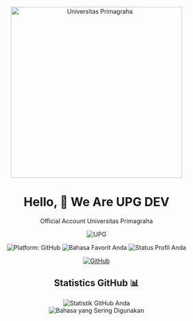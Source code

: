 <!-- Header -->
<p align="center">
  <img src="https://lh3.googleusercontent.com/p/AF1QipNyu8vjTnVMh5mYiEa0qwBl8EFNXE5PGqId5TRP=s680-w680-h510" alt="Universitas Primagraha" width="400px">
</p>

<!-- Deskripsi -->
<h1 align="center">Hello, 👋 We Are UPG DEV</h1>
<p align="center">
  Official Account Universitas Primagraha
</p>

<p align="center"> <img src="https://komarev.com/ghpvc/?username=UPG-DEV-APPLICATION&label=Profile%20views&color=129e00&style=plastic" alt="UPG" /> </p>

<!-- Badge -->
<p align="center">
  <img src="https://img.shields.io/badge/Platform-GitHub-brightgreen" alt="Platform: GitHub">
  <img src="https://img.shields.io/badge/Language-[Javascript&PHP]-blueviolet" alt="Bahasa Favorit Anda">
  <img src="https://img.shields.io/badge/Status-[ACTIVE]-important" alt="Status Profil Anda">
</p>

<!-- Sosial Media -->
<p align="center">
  <a href="https://github.com/UPG-DEV-APPLICATION"><img src="https://img.shields.io/github/followers/UPG-DEV-APPLICATION?label=Follow&style=social" alt="GitHub"></a>
</p>

<!-- Statistik Github -->
<h2 align="center">Statistics GitHub 📊</h2>
<p align="center">
  <img src="https://github-readme-stats.vercel.app/api?username=UPG-DEV-APPLICATION&show_icons=true&count_private=true&hide=prs&theme=radical" alt="Statistik GitHub Anda">
  <br>
  <img src="https://github-readme-stats.vercel.app/api/top-langs/?username=UPG-DEV-APPLICATION&layout=compact&theme=radical" alt="Bahasa yang Sering Digunakan">
</p>
